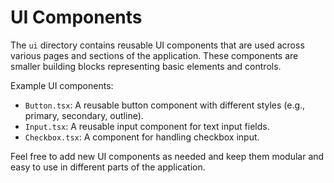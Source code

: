 # UI Components

The `ui` directory contains reusable UI components that are used across various pages and sections of the application. These components are smaller building blocks representing basic elements and controls.

Example UI components:

- `Button.tsx`: A reusable button component with different styles (e.g., primary, secondary, outline).
- `Input.tsx`: A reusable input component for text input fields.
- `Checkbox.tsx`: A component for handling checkbox input.

Feel free to add new UI components as needed and keep them modular and easy to use in different parts of the application.
